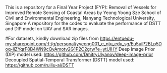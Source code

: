 This is a repository for a Final Year Project (FYP): Removal of Vessels for Improved Remote Sensing of Coastal Areas by Yeong Yoong Sze
School of Civil and Environmental Engineering, Nanyang Technological University, Singapore
A repository for the codes to evaluate the performance of DSTT and DIP model on UAV and SAR images.

#For datasets, kindly download zip files from https://entuedu-my.sharepoint.com/:f:/g/personal/yyeong001_e_ntu_edu_sg/Eu5uiP2BLp5Doq-liZYqrF8B4WN9cQyAmotv2G1P2C2grw?e=ytUIHY
Deep Image Prior (DIP) model used: https://github.com/DmitryUlyanov/deep-image-prior
Decoupled Spatial-Temporal Transformer (DSTT) model used: https://github.com/ruiliu-ai/DSTT
